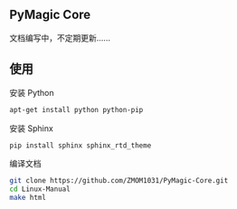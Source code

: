 ## PyMagic Core

文档编写中，不定期更新......

## 使用

安装 Python

```bash
apt-get install python python-pip
```

安装 Sphinx

```bash
pip install sphinx sphinx_rtd_theme
```

编译文档

```bash
git clone https://github.com/ZMOM1031/PyMagic-Core.git
cd Linux-Manual
make html
```
